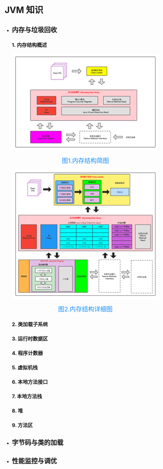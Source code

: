 # JVM 知识

- ## 内存与垃圾回收

  ### 1. 内存结构概述
  ![内存结构简图](../jvm/image/内存结构简图.png)
  <center style="font-size:20px;color:#1E90FF">图1.内存结构简图</center> 
  
  ![内存结详细图](../jvm/image/内存结构详细图.png)
  <center style="font-size:20px;color:#1E90FF">图2.内存结构详细图</center> 

  ### 2. 类加载子系统
  ### 3. 运行时数据区
  ### 4. 程序计数器
  ### 5. 虚拟机栈
  ### 6. 本地方法接口
  ### 7. 本地方法栈
  ### 8. 堆
  ### 9. 方法区

- ## 字节码与类的加载

  

- ## 性能监控与调优

